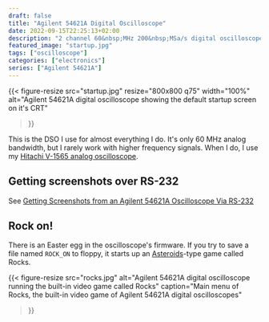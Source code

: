 ```yaml
---
draft: false
title: "Agilent 54621A Digital Oscilloscope"
date: 2022-09-15T22:25:13+02:00
description: "2 channel 60&nbsp;MHz 200&nbsp;MSa/s digital oscilloscope"
featured_image: "startup.jpg"
tags: ["oscilloscope"]
categories: ["electronics"]
series: ["Agilent 54621A"]
---
```

{{< figure-resize src="startup.jpg" resize="800x800 q75" width="100%"
    alt="Agilent 54621A digital oscilloscope showing the default startup screen on it's CRT"
>}}

This is the DSO I use for almost everything I do. It's only 60&nbsp;MHz analog
bandwidth, but I rarely work with higher frequency signals.
When I do, I use my
[Hitachi V-1565 analog oscilloscope](/equipment/hitachi-v-1565-analog-oscilloscope/).

## Getting screenshots over RS-232
See
[Getting Screenshots from an Agilent 54621A Oscilloscope Via RS-232](/posts/2020-11-24-getting-screenshots-from-agilent-54621a-oscilloscope-via-rs-232/)


## Rock on!
There is an Easter egg in the oscilloscope's firmware. If you try to save a
file named `ROCK_ON` to floppy, it starts up
an [Asteroids](https://en.wikipedia.org/wiki/Asteroids_(video_game))-type game
called Rocks.

{{< figure-resize src="rocks.jpg"
    alt="Agilent 54621A digital oscilloscope running the built-in video game called Rocks"
    caption="Main menu of Rocks, the built-in video game of Agilent 54621A digital oscilloscopes"
>}}
